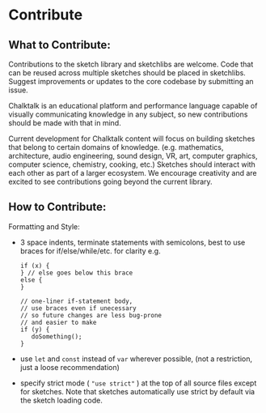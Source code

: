 # Contribute

## What to Contribute:

Contributions to the sketch library and sketchlibs are welcome. 
Code that can be reused across multiple sketches should be placed in sketchlibs.
Suggest improvements or updates to the core codebase by submitting an issue.

Chalktalk is an educational platform and performance language capable of visually communicating knowledge in any subject, so new contributions should be made with that in mind.  

Current development for Chalktalk content will focus on building sketches that belong to certain domains of knowledge. (e.g. mathematics, architecture, audio engineering, sound design, VR, art, computer graphics, computer science, chemistry, cooking, etc.) Sketches should interact with each other as part of a larger ecosystem.
We encourage creativity and are excited to see contributions going beyond the current library.

## How to Contribute:

Formatting and Style:
- 3 space indents, terminate statements with semicolons,
  best to use braces for if/else/while/etc. for clarity 
    e.g.

      if (x) {
      } // else goes below this brace
      else {
      }
      
      // one-liner if-statement body, 
      // use braces even if unecessary
      // so future changes are less bug-prone
      // and easier to make
      if (y) {
         doSomething();
      }
    
- use `let` and `const` instead of `var` wherever possible, (not a restriction, just a loose recommendation)

- specify strict mode ( `"use strict"` ) at the top of all source files except for sketches. Note that sketches automatically use strict by default via the sketch loading code.
